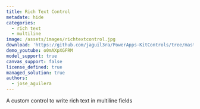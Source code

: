 ```yaml
---
title: Rich Text Control
metadate: hide
categories:
  - rich text
  - multiline
image: /assets/images/richtextcontrol.jpg
download: 'https://github.com/jaguil3ra/PowerApps-KitControls/tree/master/src/RichTextControl'
demo_youtube: o0mAXpXGFRM
model_support: true
canvas_support: false
license_defined: true
managed_solution: true
authors:
  - jose_aguilera
---
```


A custom control to write rich text in multiline fields
